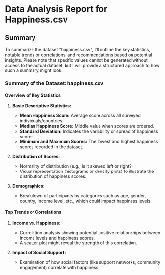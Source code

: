 # Data Analysis Report for Happiness.csv
## Summary
To summarize the dataset "happiness.csv", I’ll outline the key statistics, notable trends or correlations, and recommendations based on potential insights. Please note that specific values cannot be generated without access to the actual dataset, but I will provide a structured approach to how such a summary might look.

### Summary of the Dataset: happiness.csv

#### Overview of Key Statistics
1. **Basic Descriptive Statistics:**
   - **Mean Happiness Score:** Average score across all surveyed individuals/countries.
   - **Median Happiness Score:** Middle value when scores are ordered.
   - **Standard Deviation:** Indicates the variability or spread of happiness scores.
   - **Minimum and Maximum Scores:** The lowest and highest happiness scores recorded in the dataset.

2. **Distribution of Scores:**
   - Normality of distribution (e.g., is it skewed left or right?)
   - Visual representation (histograms or density plots) to illustrate the distribution of happiness scores.

3. **Demographics:**
   - Breakdown of participants by categories such as age, gender, country, income level, etc., which could impact happiness levels.

#### Top Trends or Correlations
1. **Income vs. Happiness:**
   - Correlation analysis showing potential positive relationships between income levels and happiness scores.
   - A scatter plot might reveal the strength of this correlation.

2. **Impact of Social Support:**
   - Examination of how social factors (like support networks, community engagement) correlate with happiness.
